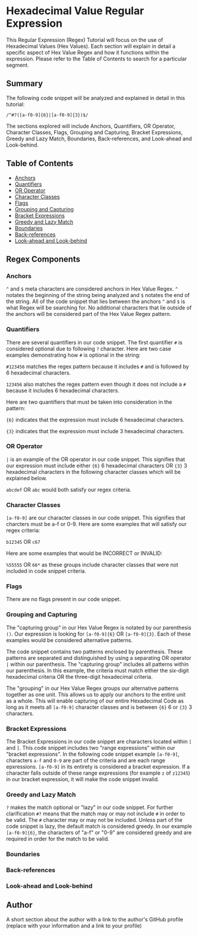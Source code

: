# Hexadecimal Value Regular Expression

This Regular Expression (Regex) Tutorial will focus on the use of Hexadecimal Values (Hex Values). Each section will explain in detail a specific aspect of Hex Value Regex and how it functions within the expression. Please refer to the Table of Contents to search for a particular segment.

## Summary

The following code snippet will be analyzed and explained in detail in this tutorial:

`/^#?([a-f0-9]{6}|[a-f0-9]{3})$/`

The sections explored will include Anchors, Quantifiers, OR Operator, Character Classes, Flags, Grouping and Capturing, Bracket Expressions, Greedy and Lazy Match, Boundaries, Back-references, and Look-ahead and Look-behind.

## Table of Contents

- [Anchors](#anchors)
- [Quantifiers](#quantifiers)
- [OR Operator](#or-operator)
- [Character Classes](#character-classes)
- [Flags](#flags)
- [Grouping and Capturing](#grouping-and-capturing)
- [Bracket Expressions](#bracket-expressions)
- [Greedy and Lazy Match](#greedy-and-lazy-match)
- [Boundaries](#boundaries)
- [Back-references](#back-references)
- [Look-ahead and Look-behind](#look-ahead-and-look-behind)

## Regex Components

### Anchors

`^` and `$` meta characters are considered anchors in Hex Value Regex. `^` notates the beginning of the string being analyzed and `$` notates the end of the string. All of the code snippet that lies between the anchors `^` and `$` is what Regex will be searching for. No additional characters that lie outside of the anchors will be considered part of the Hex Value Regex pattern.

### Quantifiers

There are several quantifiers in our code snippet. The first quantifier `#` is considered optional due to following `?` character. Here are two case examples demonstrating how `#` is optional in the string:

`#123456` matches the regex pattern because it includes `#` and is followed by 6 hexadecimal characters.

`123456` also matches the regex pattern even though it does not include a `#` because it includes 6 hexadecimal characters.

Here are two quantifiers that must be taken into consideration in the pattern:

`{6}` indicates that the expression must include 6 hexadecimal characters.

`{3}` indicates that the expression must include 3 hexadecimal characters.

### OR Operator

`|` is an example of the OR operator in our code snippet. This signifies that our expression must include either `{6}` 6 hexadecimal characters OR `{3}` 3 hexadecimal characters in the following character classes which will be explained below.

`abcdef` OR `abc` would both satisfy our regex criteria.

### Character Classes

`[a-f0-9]` are our character classes in our code snippet. This signifies that charcters must be a-f or 0-9. Here are some examples that will satisfy our regex criteria:

`b12345` OR `c67`

Here are some examples that would be INCORRECT or INVALID:

`%55555` OR `66*` as these groups include character classes that were not included in code snippet criteria.

### Flags

There are no flags present in our code snippet.

### Grouping and Capturing

The "capturing group" in our Hex Value Regex is notated by our parenthesis `()`. Our expression is looking for `[a-f0-9]{6}` OR `[a-f0-9]{3}`. Each of these examples would be considered alternative patterns.

The code snippet contains two patterns enclosed by parenthesis. These patterns are separated and distinguished by using a separating OR operator `|` within our parenthesis. The "capturing group" includes all patterns within our parenthesis. In this example, the criteria must match either the six-digit hexadecimal criteria OR the three-digit hexadecimal criteria.

The "grouping" in our Hex Value Regex groups our alternative patterns together as one unit. This allows us to apply our anchors to the entire unit as a whole. This will enable capturing of our entire Hexadecimal Code as long as it meets all `[a-f0-9]` character classes and is between `{6}` 6 or `{3}` 3 characters.

### Bracket Expressions

The Bracket Expressions in our code snippet are characters located within `[` and `]`. This code snippet includes two "range expressions" within our "bracket expressions". In the following code snippet example `[a-f0-9]`, characters `a-f` and `0-9` are part of the criteria and are each range epxressions. `[a-f0-9]` in its entirety is considered a bracket expression. If a character falls outside of these range expressions (for example `z` of `z12345`) in our bracket expression, it will make the code snippet invalid.

### Greedy and Lazy Match

`?` makes the match optional or "lazy" in our code snippet. For further clarification `#?` means that the match may or may not include `#` in order to be valid. The `#` character may or may not be included. Unless part of the code snippet is lazy, the default match is considered greedy. In our example `[a-f0-9]{6}`, the characters of "a-f" or "0-9" are considered greedy and are required in order for the match to be valid.

### Boundaries

### Back-references

### Look-ahead and Look-behind

## Author

A short section about the author with a link to the author's GitHub profile (replace with your information and a link to your profile)